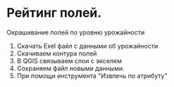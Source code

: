 # Рейтинг полей. 

Окрашивание полей по уровню урожайности

1. Скачать Exel файл с данными об урожайности
2. Скачиваем контура полей
3. В QGIS связываем слои с экселем
4. Сохраняем файл новыми данными.
5. При помощи инструмента "Извлечь по атрибуту" 